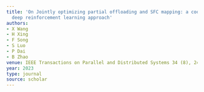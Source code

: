 ```yaml
---
title: 'On Jointly optimizing partial offloading and SFC mapping: a cooperative dual-agent
  deep reinforcement learning approach'
authors:
- X Wang
- H Xing
- F Song
- S Luo
- P Dai
- B Zhao
venue: IEEE Transactions on Parallel and Distributed Systems 34 (8), 2479-2497, 2023
year: 2023
type: journal
source: scholar
---
```

